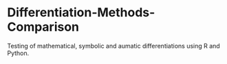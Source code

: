 # Differentiation-Methods-Comparison

Testing of mathematical, symbolic and aumatic differentiations using R and Python.
